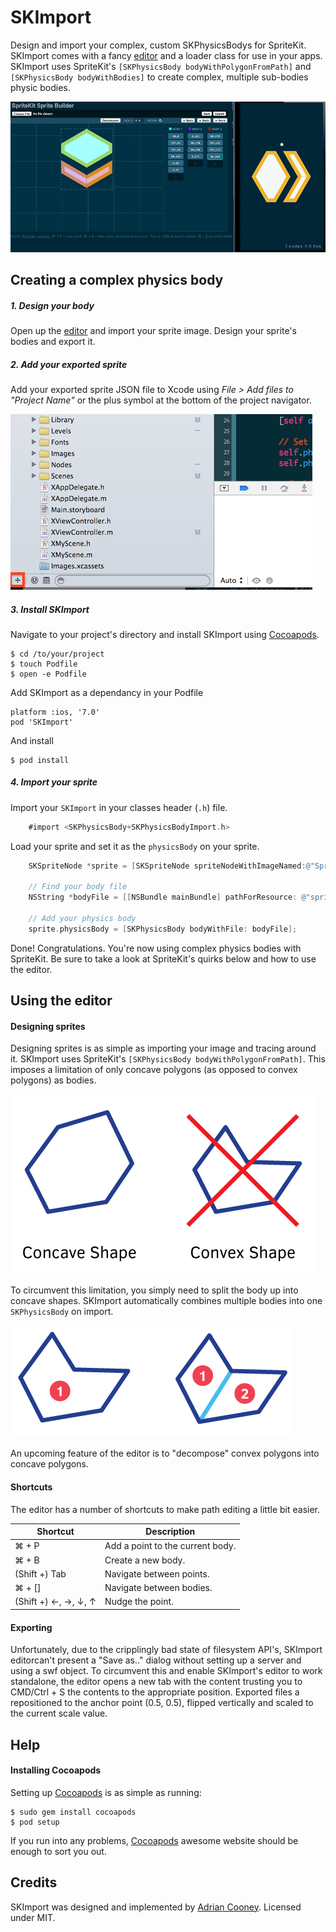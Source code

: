 # SKImport
Design and import your complex, custom SKPhysicsBodys for SpriteKit. SKImport comes with a fancy [editor][] and a loader class for use in your apps. SKImport uses SpriteKit's `[SKPhysicsBody bodyWithPolygonFromPath]` and `[SKPhysicsBody bodyWithBodies]` to create complex, multiple sub-bodies physic bodies.

![Example](Editor/image/screencast.gif)

## Creating a complex physics body
##### 1. Design your body
Open up the [editor][] and import your sprite image. Design your sprite's bodies and export it.

##### 2. Add your exported sprite
Add your exported sprite JSON file to Xcode using _File > Add files to "Project Name"_ or the plus symbol at the bottom of the project navigator.

![Xcode add](Editor/image/xcode-add.png)

##### 3. Install SKImport
Navigate to your project's directory and install SKImport using [Cocoapods][].

	$ cd /to/your/project
	$ touch Podfile
	$ open -e Podfile

Add SKImport as a dependancy in your Podfile

	platform :ios, '7.0'
	pod 'SKImport'

And install
	
	$ pod install

##### 4. Import your sprite
Import your `SKImport` in your classes header (`.h`) file.

```Objective-C
	#import <SKPhysicsBody+SKPhysicsBodyImport.h>
```

Load your sprite and set it as the `physicsBody` on your sprite.

```Objective-C
    SKSpriteNode *sprite = [SKSpriteNode spriteNodeWithImageNamed:@"Sprite.png"];

    // Find your body file
    NSString *bodyFile = [[NSBundle mainBundle] pathForResource: @"sprite" ofType: @"json"];

    // Add your physics body
    sprite.physicsBody = [SKPhysicsBody bodyWithFile: bodyFile];
 ```

 Done! Congratulations. You're now using complex physics bodies with SpriteKit. Be sure to take a look at SpriteKit's quirks below and how to use the editor.

## Using the editor
#### Designing sprites
Designing sprites is as simple as importing your image and tracing around it. SKImport uses SpriteKit's `[SKPhysicsBody bodyWithPolygonFromPath]`. This imposes a limitation of only concave polygons (as opposed to convex polygons) as bodies. 

![Concave vs Convex](Editor/image/concave-vs-convex.png)

To circumvent this limitation, you simply need to split the body up into concave shapes. SKImport automatically combines multiple bodies into one `SKPhysicsBody` on import.

![Convex fix](Editor/image/convex-fix.png)

An upcoming feature of the editor is to "decompose" convex polygons into concave polygons. 

#### Shortcuts
The editor has a number of shortcuts to make path editing a little bit easier.

| Shortcut | Description          |
| ------------- | ----------- |
| &#8984; + P | Add a point to the current body. |
| &#8984; + B | Create a new body. |
| (Shift +) Tab | Navigate between points. |
| &#8984; + [] | Navigate between bodies. |
| (Shift +) &larr;, &rarr;, &darr;, &uarr; | Nudge the point. |

#### Exporting
Unfortunately, due to the cripplingly bad state of filesystem API's, SKImport editorcan't present a "Save as.." dialog without setting up a server and using a swf object. To circumvent this and enable SKImport's editor to work standalone, the editor opens a new tab with the content trusting you to CMD/Ctrl + S the contents to the appropriate position. Exported files a repositioned to the anchor point (0.5, 0.5), flipped vertically and scaled to the current scale value.

## Help
#### Installing Cocoapods
Setting up [Cocoapods][] is as simple as running:

	$ sudo gem install cocoapods
	$ pod setup

If you run into any problems, [Cocoapods][] awesome website should be enough to sort you out.

## Credits
SKImport was designed and implemented by [Adrian Cooney](http://twitter.com/adrian_cooney). Licensed under MIT.

[Cocoapods]: http://cocoapods.org
[editor]: http://adriancooney.github.io/SKImport/Editor